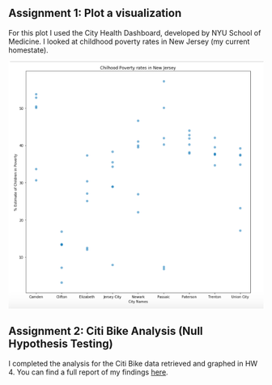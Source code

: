 ## Assignment 1: Plot a visualization

For this plot I used the City Health Dashboard, developed by NYU School of Medicine. I looked at childhood poverty rates in New Jersey
(my current homestate).

![](data_viz.png)

## Assignment 2: Citi Bike Analysis (Null Hypothesis Testing)

I completed the analysis for the Citi Bike data retrieved and graphed in HW 4.
You can find a full report of my findings [here](https://www.authorea.com/336213/T2wPh_oVnG2sr-ql91r7Fg).
